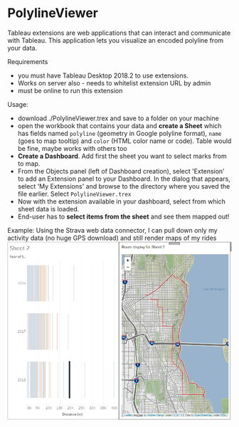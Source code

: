 # PolylineViewer


Tableau extensions are web applications that can interact and communicate with Tableau. This application lets you visualize an encoded polyline from your data.

Requirements
- you must have Tableau Desktop 2018.2 to use extensions. 
- Works on server also - needs to whitelist extension URL by admin
- must be online to run this extension

Usage:
- download ./PolylineViewer.trex and save to a folder on your machine
- open the workbook that contains your data and **create a Sheet** which has fields named `polyline` (geometry in Google polyline format), `name` (goes to map tooltip) and `color` (HTML color name or code). Table would be fine, maybe works with others too
- **Create a Dashboard**. Add first the sheet you want to select marks from to map.
- From the Objects panel (left of Dashboard creation), select 'Extension' to add an Extension panel to your Dashboard. In the dialog that appears, select 'My Extensions' and browse to the directory where you saved the file earlier. Select `PolylineViewer.trex`
- Now with the extension available in your dashboard, select from which sheet data is loaded.
- End-user has to **select items from the sheet** and see them mapped out!

Example: 
Using the Strava web data connector, I can pull down only my activity data (no huge GPS download) and still render maps of my rides
![sample image](./sampleUsage.png)
